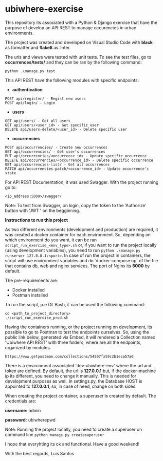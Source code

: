 # ubiwhere-exercise
This repository its associated with a Python &amp; Django exercise that have the purpose of develop an API REST to manage occurencies in urban environments. 

The project was created and developed on Visual Studio Code with **black** as formatter and **flake8** as linter.

The urls and views were tested with unit tests. To see the test files, go to **occurrences/tests/** and they can be ran by the following command: 
```
python .\manage.py test
```

This API REST have the following modules with specific endpoints:
-  **authentication**
```
POST api/register/ - Regist new users
POST api/login/ - Login
```
-  **users**
```
GET api/users/ - Get all users
GET api/users/<user_id> - Get specific user
DELETE api/users-delete/<user_id> - Delete specific user
```
-  **occurrencies**
```
POST api/occurrencies/ - Create new occurrences
GET api/occurrencies/ - Get user's occurrences
PUT api/occurrencies/<occurrence_id> - Update specific occurrence
DELETE api/occurrencies/<occurrence_id> - Delete specific occurrence
GET api/occurrencies-list/ - Get all occurrences
PATCH api/occurrencies-patch/<occurrence_id> - Update occurrence's state
```

For API REST Documentation, it was used Swagger. With the project running go to:
```
<ip_address:5000>/swagger/
```
Note: To test from Swagger, on login, copy the token to the 'Authorize' button with 'JWT ' on the begginning.

**Instructions to run this project**

As two different environments (development and production) are required, it was created a docker container for each environment. So, depending on which environment do you want, it can be ran ```script_run_exercise_<env_type>.sh``` or, if you want to run the project locally (using development variables), you need to run ```python .\manage.py runserver 127.0.0.1:<port>```. In case of run the project in containers, the script will use environment variables and do 'docker-compose up' of the file that contains db, web and nginx services. The port of Nginx its **5000** by default.

The pre-requirements are:
- Docker installed
- Postman installed

To run the script, p.e Git Bash, it can be used the following command:
```
cd <path_to_project_directory>
./script_run_exercise_prod.sh
```

Having the containers running, or the project running on development, its possible to go to Postman to test the endpoints ourselves. So, using the public link below, generated via Embed, it will rendered a Collection named 'Ubiwhere API REST' with three folders, where are all the endpoints, organized by modules.
```
https://www.getpostman.com/collections/54597fa59c2b1eca57a6
```
There is a environment associated 'dev-ubiwhere-env' where the url and token are defined. By default, the url is **127.0.0.1** but, if the docker-machine ip its different, you need to change it manually. This is needed for development purposes as well. In settings.py, the Database HOST is appointed to **127.0.0.1**, so, in case of need, change on both sides.

When creating the project container, a superuser is created by default. The credentials are:

**username:** admin

**password:** ubiwherepwd

Note: Running the project locally, you need to create a superuser on command line ```python manage.py createsuperuser```

I hope that everyhting its ok and functional.
Have a good weekend!

With the best regards,
Luís Santos
